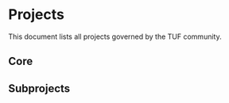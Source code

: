 # Projects

This document lists all projects governed by the TUF community.

<!-- TODO:
- Succinctly describe the difference between the two project types.
- Fill in projects by repo (plus ancillary repos?) and short description.-->

## Core

## Subprojects
